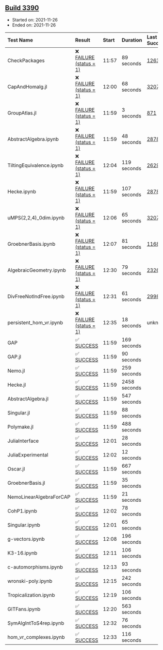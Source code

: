 ## [Build 3390](https://oscarci.mathematik.uni-kl.de/job/oscar-stable/3390/)

* Started on: 2021-11-26
* Ended on: 2021-11-26

| Test Name    | Result | Start | Duration | Last Success | First Failure |
|:-------------|:-------|:------|:---------|:-------------|:--------------|
| CheckPackages | ❌ [FAILURE (status = 1)](https://oscarci.mathematik.uni-kl.de/job/oscar-stable/3390/artifact/logs/build-3390/CheckPackages.log) | 11:57 | 89 seconds | [1263](https://oscarci.mathematik.uni-kl.de/job/oscar-stable/1263/) | [1264](https://oscarci.mathematik.uni-kl.de/job/oscar-stable/1264/) |
| CapAndHomalg.jl | ❌ [FAILURE (status = 1)](https://oscarci.mathematik.uni-kl.de/job/oscar-stable/3390/artifact/logs/build-3390/CapAndHomalg.jl.log) | 12:00 | 68 seconds | [3207](https://oscarci.mathematik.uni-kl.de/job/oscar-stable/3207/) | [3208](https://oscarci.mathematik.uni-kl.de/job/oscar-stable/3208/) |
| GroupAtlas.jl | ❌ [FAILURE (status = 1)](https://oscarci.mathematik.uni-kl.de/job/oscar-stable/3390/artifact/logs/build-3390/GroupAtlas.jl.log) | 11:59 | 3 seconds | [871](https://oscarci.mathematik.uni-kl.de/job/oscar-stable/871/) | [872](https://oscarci.mathematik.uni-kl.de/job/oscar-stable/872/) |
| AbstractAlgebra.ipynb | ❌ [FAILURE (status = 1)](https://oscarci.mathematik.uni-kl.de/job/oscar-stable/3390/artifact/logs/build-3390/AbstractAlgebra.ipynb.log) | 11:59 | 48 seconds | [2878](https://oscarci.mathematik.uni-kl.de/job/oscar-stable/2878/) | [2879](https://oscarci.mathematik.uni-kl.de/job/oscar-stable/2879/) |
| TiltingEquivalence.ipynb | ❌ [FAILURE (status = 1)](https://oscarci.mathematik.uni-kl.de/job/oscar-stable/3390/artifact/logs/build-3390/TiltingEquivalence.ipynb.log) | 12:04 | 119 seconds | [2629](https://oscarci.mathematik.uni-kl.de/job/oscar-stable/2629/) | [2630](https://oscarci.mathematik.uni-kl.de/job/oscar-stable/2630/) |
| Hecke.ipynb | ❌ [FAILURE (status = 1)](https://oscarci.mathematik.uni-kl.de/job/oscar-stable/3390/artifact/logs/build-3390/Hecke.ipynb.log) | 11:59 | 107 seconds | [2878](https://oscarci.mathematik.uni-kl.de/job/oscar-stable/2878/) | [2879](https://oscarci.mathematik.uni-kl.de/job/oscar-stable/2879/) |
| uMPS(2,2,4)_0dim.ipynb | ❌ [FAILURE (status = 1)](https://oscarci.mathematik.uni-kl.de/job/oscar-stable/3390/artifact/logs/build-3390/uMPS-2-2-4-_0dim.ipynb.log) | 12:06 | 65 seconds | [3207](https://oscarci.mathematik.uni-kl.de/job/oscar-stable/3207/) | [3208](https://oscarci.mathematik.uni-kl.de/job/oscar-stable/3208/) |
| GroebnerBasis.ipynb | ❌ [FAILURE (status = 1)](https://oscarci.mathematik.uni-kl.de/job/oscar-stable/3390/artifact/logs/build-3390/GroebnerBasis.ipynb.log) | 12:07 | 81 seconds | [1168](https://oscarci.mathematik.uni-kl.de/job/oscar-stable/1168/) | [1169](https://oscarci.mathematik.uni-kl.de/job/oscar-stable/1169/) |
| AlgebraicGeometry.ipynb | ❌ [FAILURE (status = 1)](https://oscarci.mathematik.uni-kl.de/job/oscar-stable/3390/artifact/logs/build-3390/AlgebraicGeometry.ipynb.log) | 12:30 | 79 seconds | [2326](https://oscarci.mathematik.uni-kl.de/job/oscar-stable/2326/) | [2327](https://oscarci.mathematik.uni-kl.de/job/oscar-stable/2327/) |
| DivFreeNotIndFree.ipynb | ❌ [FAILURE (status = 1)](https://oscarci.mathematik.uni-kl.de/job/oscar-stable/3390/artifact/logs/build-3390/DivFreeNotIndFree.ipynb.log) | 12:31 | 61 seconds | [2998](https://oscarci.mathematik.uni-kl.de/job/oscar-stable/2998/) | [2999](https://oscarci.mathematik.uni-kl.de/job/oscar-stable/2999/) |
| persistent_hom_vr.ipynb | ❌ [FAILURE (status = 1)](https://oscarci.mathematik.uni-kl.de/job/oscar-stable/3390/artifact/logs/build-3390/persistent_hom_vr.ipynb.log) | 12:35 | 18 seconds | unknown | unknown |
| GAP | ✅ [SUCCESS](https://oscarci.mathematik.uni-kl.de/job/oscar-stable/3390/artifact/logs/build-3390/GAP.log) | 11:59 | 169 seconds |  |  |
| GAP.jl | ✅ [SUCCESS](https://oscarci.mathematik.uni-kl.de/job/oscar-stable/3390/artifact/logs/build-3390/GAP.jl.log) | 11:59 | 90 seconds |  |  |
| Nemo.jl | ✅ [SUCCESS](https://oscarci.mathematik.uni-kl.de/job/oscar-stable/3390/artifact/logs/build-3390/Nemo.jl.log) | 11:59 | 259 seconds |  |  |
| Hecke.jl | ✅ [SUCCESS](https://oscarci.mathematik.uni-kl.de/job/oscar-stable/3390/artifact/logs/build-3390/Hecke.jl.log) | 11:59 | 2458 seconds |  |  |
| AbstractAlgebra.jl | ✅ [SUCCESS](https://oscarci.mathematik.uni-kl.de/job/oscar-stable/3390/artifact/logs/build-3390/AbstractAlgebra.jl.log) | 11:59 | 547 seconds |  |  |
| Singular.jl | ✅ [SUCCESS](https://oscarci.mathematik.uni-kl.de/job/oscar-stable/3390/artifact/logs/build-3390/Singular.jl.log) | 11:59 | 88 seconds |  |  |
| Polymake.jl | ✅ [SUCCESS](https://oscarci.mathematik.uni-kl.de/job/oscar-stable/3390/artifact/logs/build-3390/Polymake.jl.log) | 11:59 | 488 seconds |  |  |
| JuliaInterface | ✅ [SUCCESS](https://oscarci.mathematik.uni-kl.de/job/oscar-stable/3390/artifact/logs/build-3390/JuliaInterface.log) | 12:01 | 28 seconds |  |  |
| JuliaExperimental | ✅ [SUCCESS](https://oscarci.mathematik.uni-kl.de/job/oscar-stable/3390/artifact/logs/build-3390/JuliaExperimental.log) | 12:02 | 12 seconds |  |  |
| Oscar.jl | ✅ [SUCCESS](https://oscarci.mathematik.uni-kl.de/job/oscar-stable/3390/artifact/logs/build-3390/Oscar.jl.log) | 11:59 | 667 seconds |  |  |
| GroebnerBasis.jl | ✅ [SUCCESS](https://oscarci.mathematik.uni-kl.de/job/oscar-stable/3390/artifact/logs/build-3390/GroebnerBasis.jl.log) | 11:59 | 35 seconds |  |  |
| NemoLinearAlgebraForCAP | ✅ [SUCCESS](https://oscarci.mathematik.uni-kl.de/job/oscar-stable/3390/artifact/logs/build-3390/NemoLinearAlgebraForCAP.log) | 11:59 | 21 seconds |  |  |
| CohP1.ipynb | ✅ [SUCCESS](https://oscarci.mathematik.uni-kl.de/job/oscar-stable/3390/artifact/logs/build-3390/CohP1.ipynb.log) | 12:02 | 78 seconds |  |  |
| Singular.ipynb | ✅ [SUCCESS](https://oscarci.mathematik.uni-kl.de/job/oscar-stable/3390/artifact/logs/build-3390/Singular.ipynb.log) | 12:01 | 65 seconds |  |  |
| g-vectors.ipynb | ✅ [SUCCESS](https://oscarci.mathematik.uni-kl.de/job/oscar-stable/3390/artifact/logs/build-3390/g-vectors.ipynb.log) | 12:08 | 196 seconds |  |  |
| K3-16.ipynb | ✅ [SUCCESS](https://oscarci.mathematik.uni-kl.de/job/oscar-stable/3390/artifact/logs/build-3390/K3-16.ipynb.log) | 12:11 | 106 seconds |  |  |
| c-automorphisms.ipynb | ✅ [SUCCESS](https://oscarci.mathematik.uni-kl.de/job/oscar-stable/3390/artifact/logs/build-3390/c-automorphisms.ipynb.log) | 12:13 | 93 seconds |  |  |
| wronski-poly.ipynb | ✅ [SUCCESS](https://oscarci.mathematik.uni-kl.de/job/oscar-stable/3390/artifact/logs/build-3390/wronski-poly.ipynb.log) | 12:15 | 242 seconds |  |  |
| Tropicalization.ipynb | ✅ [SUCCESS](https://oscarci.mathematik.uni-kl.de/job/oscar-stable/3390/artifact/logs/build-3390/Tropicalization.ipynb.log) | 12:19 | 106 seconds |  |  |
| GITFans.ipynb | ✅ [SUCCESS](https://oscarci.mathematik.uni-kl.de/job/oscar-stable/3390/artifact/logs/build-3390/GITFans.ipynb.log) | 12:20 | 563 seconds |  |  |
| SymAlgIntToS4rep.ipynb | ✅ [SUCCESS](https://oscarci.mathematik.uni-kl.de/job/oscar-stable/3390/artifact/logs/build-3390/SymAlgIntToS4rep.ipynb.log) | 12:32 | 76 seconds |  |  |
| hom_vr_complexes.ipynb | ✅ [SUCCESS](https://oscarci.mathematik.uni-kl.de/job/oscar-stable/3390/artifact/logs/build-3390/hom_vr_complexes.ipynb.log) | 12:33 | 116 seconds |  |  |
